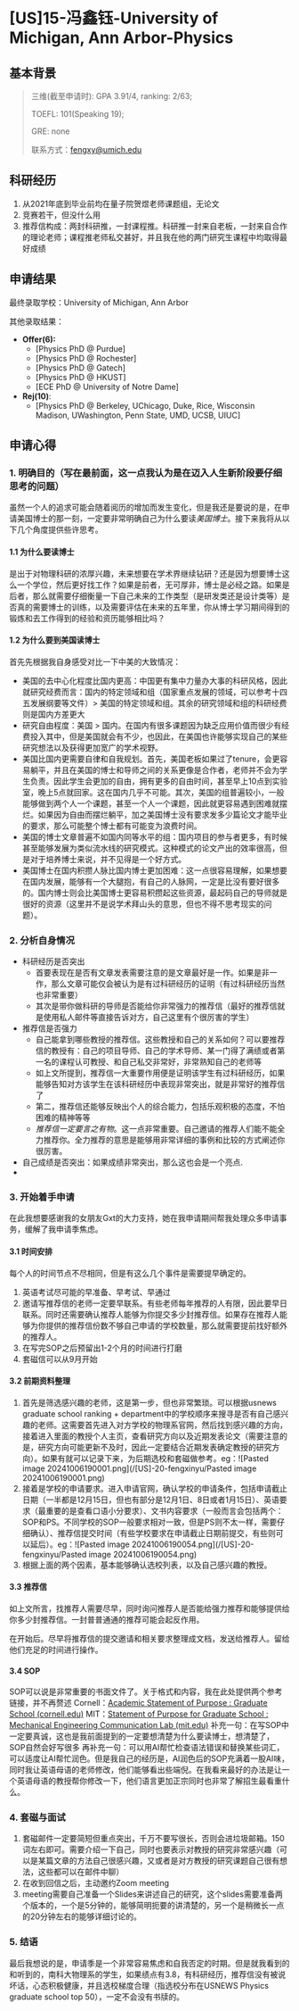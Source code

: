 # \[US\]15-冯鑫钰-University of Michigan, Ann Arbor-Physics

## 基本背景

> 三维(截至申请时): GPA 3.91/4, ranking: 2/63;
>
> TOEFL: 101\(Speaking 19\);
>
> GRE: none
> 
> 联系方式：fengxy@umich.edu

## 科研经历
1. 从2021年底到毕业前均在量子院贺煜老师课题组，无论文
2. 竞赛若干，但没什么用
3. 推荐信构成：两封科研推，一封课程推。科研推一封来自老板，一封来自合作的理论老师；课程推老师私交甚好，并且我在他的两门研究生课程中均取得最好成绩
## 申请结果

最终录取学校：University of Michigan, Ann Arbor

其他录取结果：

* **Offer\(6\):**
  * \[Physics PhD @ Purdue\]
  * \[Physics PhD @ Rochester\]
  * \[Physics PhD @ Gatech\]
  * \[Physics PhD @ HKUST\]
  * \[ECE PhD @ University of Notre Dame\]
* **Rej\(10\)**:
  * \[Physics PhD @ Berkeley, UChicago, Duke, Rice, Wisconsin Madison, UWashington, Penn State, UMD, UCSB, UIUC\] 

## 申请心得

### 1. 明确目的（写在最前面，这一点我认为是在迈入人生新阶段要仔细思考的问题）
虽然一个人的追求可能会随着阅历的增加而发生变化，但是我还是要说的是，在申请美国博士的那一刻，一定要非常明确自己为什么要读*美国博士*。接下来我将从以下几个角度提供些许思考。
#### 1.1 为什么要读博士
是出于对物理科研的浓厚兴趣，未来想要在学术界继续钻研？还是因为想要博士这么一个学位，然后更好找工作？如果是前者，无可厚非，博士是必经之路。如果是后者，那么就需要仔细衡量一下自己未来的工作类型（是研发类还是设计类等）是否真的需要博士的训练，以及需要评估在未来的五年里，你从博士学习期间得到的锻炼和去工作得到的经验和资历能够相比吗？
#### 1.2 为什么要到美国读博士
首先先根据我自身感受对比一下中美的大致情况：
- 美国的去中心化程度比国内更高：中国更有集中力量办大事的科研风格，因此就研究经费而言：国内的特定领域和组（国家重点发展的领域，可以参考十四五发展纲要等文件）> 美国的特定领域和组。其余的研究领域和组的科研经费则是国内方差更大
- 研究自由程度：美国 > 国内。在国内有很多课题因为缺乏应用价值而很少有经费投入其中，但是美国就会有不少，也因此，在美国也许能够实现自己的某些研究想法以及获得更加宽广的学术视野。
- 美国比国内更需要自律和自我规划。首先，美国老板如果过了tenure，会更容易躺平，并且在美国的博士和导师之间的关系更像是合作者，老师并不会为学生负责。因此学生会更加的自由，拥有更多的自由时间，甚至早上10点到实验室，晚上5点就回家。这在国内几乎不可能。其次，美国的组普遍较小，一般能够做到两个人一个课题，甚至一个人一个课题，因此就更容易遇到困难就摆烂。如果因为自由而摆烂躺平，加之美国博士没有要求发多少篇论文才能毕业的要求，那么可能整个博士都有可能变为浪费时间。
- 美国的博士文章普遍不如国内同等水平的组：国内项目的参与者更多，有时候甚至能够发展为类似流水线的研究模式。这种模式的论文产出的效率很高，但是对于培养博士来说，并不见得是一个好方式。
- 美国博士在国内积攒人脉比国内博士更加困难：这一点很容易理解，如果想要在国内发展，能够有一个大腿抱，有自己的人脉网，一定是比没有要好很多的。国内博士则会比美国博士更容易积攒起这些资源，最起码自己的导师就是很好的资源（这里并不是说学术拜山头的意思，但也不得不思考现实的问题）。
### 2. 分析自身情况
- 科研经历是否突出
	- 首要表现在是否有文章发表需要注意的是文章最好是一作。如果是非一作，那么文章可能仅会被认为是有过科研经历的证明（有过科研经历当然也非常重要）
	- 其次是带你做科研的导师是否能给你非常强力的推荐信（最好的推荐信就是使用私人邮件等直接告诉对方，自己这里有个很厉害的学生）
- 推荐信是否强力
	- 自己能拿到哪些教授的推荐信。这些教授和自己的关系如何？可以要推荐信的教授有：自己的项目导师、自己的学术导师、某一门得了满绩或者第一名的课程认可教授、和自己私交非常好，非常熟知自己的老师等
	- 如上文所提到，推荐信一大重要作用便是证明该学生有过科研经历，如果能够告知对方该学生在该科研经历中表现非常突出，就是非常好的推荐信了
	- 第二，推荐信还能够反映出个人的综合能力，包括乐观积极的态度，不怕困难的精神等等
	- *推荐信一定要言之有物*。这一点非常重要。自己邀请的推荐人们能不能全力推荐你。全力推荐的意思是能够用非常详细的事例和比较的方式阐述你很厉害。
- 自己成绩是否突出：如果成绩非常突出，那么这也会是一个亮点.
- 
### 3. 开始着手申请
在此我想要感谢我的女朋友Gxt的大力支持，她在我申请期间帮我处理众多申请事务，缓解了我申请季焦虑。
#### 3.1 时间安排
每个人的时间节点不尽相同，但是有这么几个事件是需要提早确定的。
1. 英语考试尽可能的早准备、早考试、早通过
2. 邀请写推荐信的老师一定要早联系。有些老师每年推荐的人有限，因此要早日联系。同时还需要确认推荐人能够为你提交多少封推荐信。如果存在推荐人能够为你提供的推荐信份数不够自己申请的学校数量，那么就需要提前找好额外的推荐人。
3. 在写完SOP之后预留出1-2个月的时间进行打磨
4. 套磁信可以从9月开始
#### 3.2 前期资料整理
1. 首先是筛选感兴趣的老师，这是第一步，但也非常繁琐。可以根据usnews graduate school ranking + department中的学校顺序来搜寻是否有自己感兴趣的老师。这需要首先进入对方学校的物理系官网，然后找到感兴趣的方向，接着进入里面的教授个人主页，查看研究方向以及近期发表论文（需要注意的是，研究方向可能更新不及时，因此一定要结合近期发表确定教授的研究方向）。如果有就可以记录下来，为后期选校和套磁做参考。eg：![Pasted image 20241006190001.png](/[US]-20-fengxinyu/Pasted image 20241006190001.png)
2. 接着是学校的申请要求。进入申请官网，确认学校的申请条件，包括申请截止日期（一半都是12月15日，但也有部分是12月1日、8日或者1月15日）、英语要求（最重要的是查看口语小分要求）、文书内容要求（一般而言会包括两个：SOP和PS。不同学校的SOP一般要求相对一致，但是PS则不太一样，需要仔细确认）、推荐信提交时间（有些学校要求在申请截止日期前提交，有些则可以延后）。eg：![Pasted image 20241006190054.png](/[US]-20-fengxinyu/Pasted image 20241006190054.png)
3. 根据上面的两个因素，基本能够确认选校列表，以及自己感兴趣的教授。
#### 3.3 推荐信
如上文所言，找推荐人需要尽早，同时询问推荐人是否能给强力推荐和能够提供给你多少封推荐信。一封普普通通的推荐可能会起反作用。

在开始后。尽早将推荐信的提交邀请和相关要求整理成文档，发送给推荐人。留给他们充足的时间进行操作。
#### 3.4 SOP
SOP可以说是非常重要的书面文件了。关于格式和内容，我在此处提供两个参考链接，并不再赘述
Cornell：[Academic Statement of Purpose : Graduate School (cornell.edu)](https://gradschool.cornell.edu/admissions/prepare/statements-of-purpose/#:~:text=What%20is%20it?%20Each%20applicant%20must%20submit%20an%20academic%20statement)
MIT：[Statement of Purpose for Graduate School : Mechanical Engineering Communication Lab (mit.edu)](https://mitcommlab.mit.edu/meche/commkit/statement-of-purpose-for-graduate-school/)
补充一句：在写SOP中一定要真诚，这也是我前面提到的一定要想清楚为什么要读博士，想清楚了，SOP自然会好写很多
再补充一句：可以用AI帮忙检查语法错误和替换某些词汇，可以适度让AI帮忙润色。但是我自己的经历是，AI润色后的SOP充满着一股AI味，同时我让英语母语的老师修改，他们能够看出些端倪。在我看来最好的办法是让一个英语母语的教授帮你修改一下，他们语言更加正宗同时也非常了解招生最看重什么。

### 4. 套磁与面试
1. 套磁邮件一定要简短但重点突出，千万不要写很长，否则会进垃圾邮箱。150词左右即可。需要介绍一下自己，同时也要表示对教授的研究非常感兴趣（可以是某篇文章的方法自己很感兴趣，又或者是对方教授的研究课题自己很有想法，这些都可以在邮件中聊）
2. 在收到回信之后，主动邀约Zoom meeting
3. meeting需要自己准备一个Slides来讲述自己的研究，这个slides需要准备两个版本的，一个是5分钟的，能够简明扼要的讲清楚的，另一个是稍微长一点的20分钟左右的能够详细讨论的。

### 5. 结语
最后我想说的是，申请季是一个非常容易焦虑和自我否定的时期。但是就我看到的和听到的，南科大物理系的学生，如果绩点有3.8，有科研经历，推荐信没有被说坏话，心态积极健康，并且选校梯度合理（指选校分布在USNEWS Physics graduate school top 50），一定不会没有书牍的。

